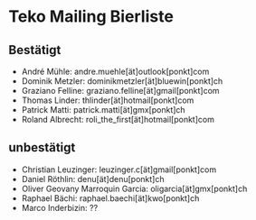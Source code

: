 # Teko Mailing Bierliste
## Bestätigt

- André Mühle: andre.muehle[ät]outlook[ponkt]com
- Dominik Metzler: dominikmetzler[ät]bluewin[ponkt]ch
- Graziano Felline: graziano.felline[ät]gmail[ponkt]com
- Thomas Linder: thlinder[ät]hotmail[ponkt]com
- Patrick Matti: patrick.matti[ät]gmx[ponkt]ch
- Roland Albrecht: roli_the_first[ät]hotmail[ponkt]com

## unbestätigt

- Christian Leuzinger: leuzinger.c[ät]gmail[ponkt]com
- Daniel Röthlin: denu[ät]denu[ponkt]ch
- Oliver Geovany Marroquin Garcia: oligarcia[ät]gmx[ponkt]ch
- Raphael Bächi: raphael.baechi[ät]kwo[ponkt]ch
- Marco Inderbizin: ??
